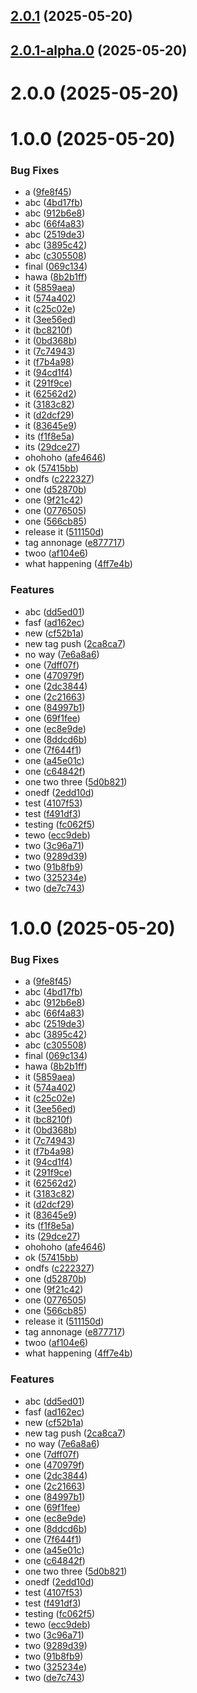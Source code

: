 

## [2.0.1](https://github.com/Biplav-05/dart_sdk_test/compare/v2.0.1-alpha.0...v2.0.1) (2025-05-20)

## [2.0.1-alpha.0](https://github.com/Biplav-05/dart_sdk_test/compare/v2.0.0...v2.0.1-alpha.0) (2025-05-20)

# 2.0.0 (2025-05-20)



# 1.0.0 (2025-05-20)


### Bug Fixes

* a ([9fe8f45](https://github.com/Biplav-05/dart_sdk_test/commit/9fe8f4563bcf2075ef213906baea5703e886d001))
* abc ([4bd17fb](https://github.com/Biplav-05/dart_sdk_test/commit/4bd17fb1ed1bf08732cb4be25bff8ce5d9a062f5))
* abc ([912b6e8](https://github.com/Biplav-05/dart_sdk_test/commit/912b6e82eff0ed52e588da473600344f209b8404))
* abc ([66f4a83](https://github.com/Biplav-05/dart_sdk_test/commit/66f4a83bb41afc9dbd68d90f58ccf5a9425de420))
* abc ([2519de3](https://github.com/Biplav-05/dart_sdk_test/commit/2519de352ecd74626b01922479d9aa62485f0f07))
* abc ([3895c42](https://github.com/Biplav-05/dart_sdk_test/commit/3895c42d4a96b3432846c16d3c5ab96aa148fbfc))
* abc ([c305508](https://github.com/Biplav-05/dart_sdk_test/commit/c3055085232eb32bd4f031b20bd19350d08a45e8))
* final ([069c134](https://github.com/Biplav-05/dart_sdk_test/commit/069c134a9c9e085b5e8f95e254e836d514e02df5))
* hawa ([8b2b1ff](https://github.com/Biplav-05/dart_sdk_test/commit/8b2b1ff493d1f12a111652de698069a3c8060295))
* it ([5859aea](https://github.com/Biplav-05/dart_sdk_test/commit/5859aea70a24e4fc60baa3d4c2405bdb74b1baba))
* it ([574a402](https://github.com/Biplav-05/dart_sdk_test/commit/574a402f00bc615fa574da8c812fdefe7814673c))
* it ([c25c02e](https://github.com/Biplav-05/dart_sdk_test/commit/c25c02e95ccccca66026d7a844ef18399855b089))
* it ([3ee56ed](https://github.com/Biplav-05/dart_sdk_test/commit/3ee56edd86bf1abee0ad013a4016dd607eb1484e))
* it ([bc8210f](https://github.com/Biplav-05/dart_sdk_test/commit/bc8210f5eeb4a100e7c87a84ec93cf0f58c31172))
* it ([0bd368b](https://github.com/Biplav-05/dart_sdk_test/commit/0bd368b13cdfb0e349313f924b9e767e18899bd7))
* it ([7c74943](https://github.com/Biplav-05/dart_sdk_test/commit/7c749433e0464e46616baddc0317a594b0c59c37))
* it ([f7b4a98](https://github.com/Biplav-05/dart_sdk_test/commit/f7b4a9845b7a57bd59e114db38f6ea49f1c95da3))
* it ([94cd1f4](https://github.com/Biplav-05/dart_sdk_test/commit/94cd1f447fe82a560d0963bb67c631c1a44570be))
* it ([291f9ce](https://github.com/Biplav-05/dart_sdk_test/commit/291f9ce10ea2b09fe441a7d1b778a808a423f8bf))
* it ([62562d2](https://github.com/Biplav-05/dart_sdk_test/commit/62562d26381e6f51336a87f06cae8f90b91965d3))
* it ([3183c82](https://github.com/Biplav-05/dart_sdk_test/commit/3183c82bf9ac7b0eac838fab226fb5bf570807dc))
* it ([d2dcf29](https://github.com/Biplav-05/dart_sdk_test/commit/d2dcf29a94463f3aae1fcf5fedae24a918d1fab4))
* it ([83645e9](https://github.com/Biplav-05/dart_sdk_test/commit/83645e93e617f4a8e7f9a4c657d0e8e9004e6a32))
* its ([f1f8e5a](https://github.com/Biplav-05/dart_sdk_test/commit/f1f8e5ab7610a1e841c6328cff02b570c6d8ad8b))
* its ([29dce27](https://github.com/Biplav-05/dart_sdk_test/commit/29dce2750c9a68aac0a03e6be9e88df0992295bf))
* ohohoho ([afe4646](https://github.com/Biplav-05/dart_sdk_test/commit/afe46469eaed9498221ae8e9e33390e109d75cf2))
* ok ([57415bb](https://github.com/Biplav-05/dart_sdk_test/commit/57415bb23de5ecfaaec7c5c4edeb430af5bc6393))
* ondfs ([c222327](https://github.com/Biplav-05/dart_sdk_test/commit/c22232721fce01ff1d70bc55b050ef9cc46203b5))
* one ([d52870b](https://github.com/Biplav-05/dart_sdk_test/commit/d52870b3e605c39d64f6640efa33849e57f37adc))
* one ([9f21c42](https://github.com/Biplav-05/dart_sdk_test/commit/9f21c420f89fd8696729af1b077181fd40f43612))
* one ([0776505](https://github.com/Biplav-05/dart_sdk_test/commit/07765058e50bd37aced921af9fe9ee936c839a69))
* one ([566cb85](https://github.com/Biplav-05/dart_sdk_test/commit/566cb8525382dacdbf89e3becc5026ce84ebd047))
* release it ([511150d](https://github.com/Biplav-05/dart_sdk_test/commit/511150d16c62f2788f6ddb0503c6cf4d9b78b90d))
* tag annonage ([e877717](https://github.com/Biplav-05/dart_sdk_test/commit/e877717556efe88519bd9bbbee561aa5b076d1eb))
* twoo ([af104e6](https://github.com/Biplav-05/dart_sdk_test/commit/af104e6b6ebc260a61ca14937af794b793e2b95a))
* what happening ([4ff7e4b](https://github.com/Biplav-05/dart_sdk_test/commit/4ff7e4b2ecb574d7ac8bf5a578d48b729b1f7517))


### Features

* abc ([dd5ed01](https://github.com/Biplav-05/dart_sdk_test/commit/dd5ed01539ba3145060e5ce815d4908aa70cc858))
* fasf ([ad162ec](https://github.com/Biplav-05/dart_sdk_test/commit/ad162ecddf0f18ee2805909e2b52787027a9e7a2))
* new ([cf52b1a](https://github.com/Biplav-05/dart_sdk_test/commit/cf52b1a0acb46f8e25b30c7081df99ff28d4bd3d))
* new tag push ([2ca8ca7](https://github.com/Biplav-05/dart_sdk_test/commit/2ca8ca76edb63429bd092f7945c124d0b46ca44a))
* no way ([7e6a8a6](https://github.com/Biplav-05/dart_sdk_test/commit/7e6a8a6ebc92bed067edf410c5a89de70ab02211))
* one ([7dff07f](https://github.com/Biplav-05/dart_sdk_test/commit/7dff07f519ff079d8c37cca9962c7233b3f2e33d))
* one ([470979f](https://github.com/Biplav-05/dart_sdk_test/commit/470979fa0fe777469b1357a73ba3b038a869ff90))
* one ([2dc3844](https://github.com/Biplav-05/dart_sdk_test/commit/2dc3844f26aeec94765fe2d4c6e2ffa15f4e238a))
* one ([2c21663](https://github.com/Biplav-05/dart_sdk_test/commit/2c21663bf648d63448ce715a608f454285977b02))
* one ([84997b1](https://github.com/Biplav-05/dart_sdk_test/commit/84997b18b869cbe6bd9774419a73a61773a49789))
* one ([69f1fee](https://github.com/Biplav-05/dart_sdk_test/commit/69f1fee8baa752161ff6372850cf229c080f0bc7))
* one ([ec8e9de](https://github.com/Biplav-05/dart_sdk_test/commit/ec8e9def1543eafda953bd8cc5a7e19f48d6d697))
* one ([8ddcd6b](https://github.com/Biplav-05/dart_sdk_test/commit/8ddcd6b46c951f08ba27d0fd7049b8b0199fa646))
* one ([7f644f1](https://github.com/Biplav-05/dart_sdk_test/commit/7f644f18a6813631c153d490325dfadc927e5c2a))
* one ([a45e01c](https://github.com/Biplav-05/dart_sdk_test/commit/a45e01cf4f4cd3ea4b2d251e6cbd470632bf3876))
* one ([c64842f](https://github.com/Biplav-05/dart_sdk_test/commit/c64842f5b992262dcedcd04b86feda156a67da3e))
* one two three ([5d0b821](https://github.com/Biplav-05/dart_sdk_test/commit/5d0b821f330aa6f564aae45f59d013a95841ac52))
* onedf ([2edd10d](https://github.com/Biplav-05/dart_sdk_test/commit/2edd10deefa5a26f24371fda7f45d199b9ae8c2a))
* test ([4107f53](https://github.com/Biplav-05/dart_sdk_test/commit/4107f533da528d5fe64402d00e218440aaed6667))
* test ([f491df3](https://github.com/Biplav-05/dart_sdk_test/commit/f491df3909bd5f3dabb53acd8d22b9f7fd8d3471))
* testing ([fc062f5](https://github.com/Biplav-05/dart_sdk_test/commit/fc062f504a08b5354397bd5b627c04a3b85dd479))
* tewo ([ecc9deb](https://github.com/Biplav-05/dart_sdk_test/commit/ecc9deb6485397b82885f86411f6cbdf095fa6f3))
* two ([3c96a71](https://github.com/Biplav-05/dart_sdk_test/commit/3c96a7126bc6e8523004819ad8662982975c466f))
* two ([9289d39](https://github.com/Biplav-05/dart_sdk_test/commit/9289d39bb0b808aa31d8d65f7338f223a85c226c))
* two ([91b8fb9](https://github.com/Biplav-05/dart_sdk_test/commit/91b8fb943239b2de72da1b9ad00b855ae4f2a06a))
* two ([325234e](https://github.com/Biplav-05/dart_sdk_test/commit/325234e85419d75e98666e4b8ae6a3b2ba1f6e0b))
* two ([de7c743](https://github.com/Biplav-05/dart_sdk_test/commit/de7c743b44ac8ed0eb255939d02c8377e1a32148))

# 1.0.0 (2025-05-20)


### Bug Fixes

* a ([9fe8f45](https://github.com/Biplav-05/dart_sdk_test/commit/9fe8f4563bcf2075ef213906baea5703e886d001))
* abc ([4bd17fb](https://github.com/Biplav-05/dart_sdk_test/commit/4bd17fb1ed1bf08732cb4be25bff8ce5d9a062f5))
* abc ([912b6e8](https://github.com/Biplav-05/dart_sdk_test/commit/912b6e82eff0ed52e588da473600344f209b8404))
* abc ([66f4a83](https://github.com/Biplav-05/dart_sdk_test/commit/66f4a83bb41afc9dbd68d90f58ccf5a9425de420))
* abc ([2519de3](https://github.com/Biplav-05/dart_sdk_test/commit/2519de352ecd74626b01922479d9aa62485f0f07))
* abc ([3895c42](https://github.com/Biplav-05/dart_sdk_test/commit/3895c42d4a96b3432846c16d3c5ab96aa148fbfc))
* abc ([c305508](https://github.com/Biplav-05/dart_sdk_test/commit/c3055085232eb32bd4f031b20bd19350d08a45e8))
* final ([069c134](https://github.com/Biplav-05/dart_sdk_test/commit/069c134a9c9e085b5e8f95e254e836d514e02df5))
* hawa ([8b2b1ff](https://github.com/Biplav-05/dart_sdk_test/commit/8b2b1ff493d1f12a111652de698069a3c8060295))
* it ([5859aea](https://github.com/Biplav-05/dart_sdk_test/commit/5859aea70a24e4fc60baa3d4c2405bdb74b1baba))
* it ([574a402](https://github.com/Biplav-05/dart_sdk_test/commit/574a402f00bc615fa574da8c812fdefe7814673c))
* it ([c25c02e](https://github.com/Biplav-05/dart_sdk_test/commit/c25c02e95ccccca66026d7a844ef18399855b089))
* it ([3ee56ed](https://github.com/Biplav-05/dart_sdk_test/commit/3ee56edd86bf1abee0ad013a4016dd607eb1484e))
* it ([bc8210f](https://github.com/Biplav-05/dart_sdk_test/commit/bc8210f5eeb4a100e7c87a84ec93cf0f58c31172))
* it ([0bd368b](https://github.com/Biplav-05/dart_sdk_test/commit/0bd368b13cdfb0e349313f924b9e767e18899bd7))
* it ([7c74943](https://github.com/Biplav-05/dart_sdk_test/commit/7c749433e0464e46616baddc0317a594b0c59c37))
* it ([f7b4a98](https://github.com/Biplav-05/dart_sdk_test/commit/f7b4a9845b7a57bd59e114db38f6ea49f1c95da3))
* it ([94cd1f4](https://github.com/Biplav-05/dart_sdk_test/commit/94cd1f447fe82a560d0963bb67c631c1a44570be))
* it ([291f9ce](https://github.com/Biplav-05/dart_sdk_test/commit/291f9ce10ea2b09fe441a7d1b778a808a423f8bf))
* it ([62562d2](https://github.com/Biplav-05/dart_sdk_test/commit/62562d26381e6f51336a87f06cae8f90b91965d3))
* it ([3183c82](https://github.com/Biplav-05/dart_sdk_test/commit/3183c82bf9ac7b0eac838fab226fb5bf570807dc))
* it ([d2dcf29](https://github.com/Biplav-05/dart_sdk_test/commit/d2dcf29a94463f3aae1fcf5fedae24a918d1fab4))
* it ([83645e9](https://github.com/Biplav-05/dart_sdk_test/commit/83645e93e617f4a8e7f9a4c657d0e8e9004e6a32))
* its ([f1f8e5a](https://github.com/Biplav-05/dart_sdk_test/commit/f1f8e5ab7610a1e841c6328cff02b570c6d8ad8b))
* its ([29dce27](https://github.com/Biplav-05/dart_sdk_test/commit/29dce2750c9a68aac0a03e6be9e88df0992295bf))
* ohohoho ([afe4646](https://github.com/Biplav-05/dart_sdk_test/commit/afe46469eaed9498221ae8e9e33390e109d75cf2))
* ok ([57415bb](https://github.com/Biplav-05/dart_sdk_test/commit/57415bb23de5ecfaaec7c5c4edeb430af5bc6393))
* ondfs ([c222327](https://github.com/Biplav-05/dart_sdk_test/commit/c22232721fce01ff1d70bc55b050ef9cc46203b5))
* one ([d52870b](https://github.com/Biplav-05/dart_sdk_test/commit/d52870b3e605c39d64f6640efa33849e57f37adc))
* one ([9f21c42](https://github.com/Biplav-05/dart_sdk_test/commit/9f21c420f89fd8696729af1b077181fd40f43612))
* one ([0776505](https://github.com/Biplav-05/dart_sdk_test/commit/07765058e50bd37aced921af9fe9ee936c839a69))
* one ([566cb85](https://github.com/Biplav-05/dart_sdk_test/commit/566cb8525382dacdbf89e3becc5026ce84ebd047))
* release it ([511150d](https://github.com/Biplav-05/dart_sdk_test/commit/511150d16c62f2788f6ddb0503c6cf4d9b78b90d))
* tag annonage ([e877717](https://github.com/Biplav-05/dart_sdk_test/commit/e877717556efe88519bd9bbbee561aa5b076d1eb))
* twoo ([af104e6](https://github.com/Biplav-05/dart_sdk_test/commit/af104e6b6ebc260a61ca14937af794b793e2b95a))
* what happening ([4ff7e4b](https://github.com/Biplav-05/dart_sdk_test/commit/4ff7e4b2ecb574d7ac8bf5a578d48b729b1f7517))


### Features

* abc ([dd5ed01](https://github.com/Biplav-05/dart_sdk_test/commit/dd5ed01539ba3145060e5ce815d4908aa70cc858))
* fasf ([ad162ec](https://github.com/Biplav-05/dart_sdk_test/commit/ad162ecddf0f18ee2805909e2b52787027a9e7a2))
* new ([cf52b1a](https://github.com/Biplav-05/dart_sdk_test/commit/cf52b1a0acb46f8e25b30c7081df99ff28d4bd3d))
* new tag push ([2ca8ca7](https://github.com/Biplav-05/dart_sdk_test/commit/2ca8ca76edb63429bd092f7945c124d0b46ca44a))
* no way ([7e6a8a6](https://github.com/Biplav-05/dart_sdk_test/commit/7e6a8a6ebc92bed067edf410c5a89de70ab02211))
* one ([7dff07f](https://github.com/Biplav-05/dart_sdk_test/commit/7dff07f519ff079d8c37cca9962c7233b3f2e33d))
* one ([470979f](https://github.com/Biplav-05/dart_sdk_test/commit/470979fa0fe777469b1357a73ba3b038a869ff90))
* one ([2dc3844](https://github.com/Biplav-05/dart_sdk_test/commit/2dc3844f26aeec94765fe2d4c6e2ffa15f4e238a))
* one ([2c21663](https://github.com/Biplav-05/dart_sdk_test/commit/2c21663bf648d63448ce715a608f454285977b02))
* one ([84997b1](https://github.com/Biplav-05/dart_sdk_test/commit/84997b18b869cbe6bd9774419a73a61773a49789))
* one ([69f1fee](https://github.com/Biplav-05/dart_sdk_test/commit/69f1fee8baa752161ff6372850cf229c080f0bc7))
* one ([ec8e9de](https://github.com/Biplav-05/dart_sdk_test/commit/ec8e9def1543eafda953bd8cc5a7e19f48d6d697))
* one ([8ddcd6b](https://github.com/Biplav-05/dart_sdk_test/commit/8ddcd6b46c951f08ba27d0fd7049b8b0199fa646))
* one ([7f644f1](https://github.com/Biplav-05/dart_sdk_test/commit/7f644f18a6813631c153d490325dfadc927e5c2a))
* one ([a45e01c](https://github.com/Biplav-05/dart_sdk_test/commit/a45e01cf4f4cd3ea4b2d251e6cbd470632bf3876))
* one ([c64842f](https://github.com/Biplav-05/dart_sdk_test/commit/c64842f5b992262dcedcd04b86feda156a67da3e))
* one two three ([5d0b821](https://github.com/Biplav-05/dart_sdk_test/commit/5d0b821f330aa6f564aae45f59d013a95841ac52))
* onedf ([2edd10d](https://github.com/Biplav-05/dart_sdk_test/commit/2edd10deefa5a26f24371fda7f45d199b9ae8c2a))
* test ([4107f53](https://github.com/Biplav-05/dart_sdk_test/commit/4107f533da528d5fe64402d00e218440aaed6667))
* test ([f491df3](https://github.com/Biplav-05/dart_sdk_test/commit/f491df3909bd5f3dabb53acd8d22b9f7fd8d3471))
* testing ([fc062f5](https://github.com/Biplav-05/dart_sdk_test/commit/fc062f504a08b5354397bd5b627c04a3b85dd479))
* tewo ([ecc9deb](https://github.com/Biplav-05/dart_sdk_test/commit/ecc9deb6485397b82885f86411f6cbdf095fa6f3))
* two ([3c96a71](https://github.com/Biplav-05/dart_sdk_test/commit/3c96a7126bc6e8523004819ad8662982975c466f))
* two ([9289d39](https://github.com/Biplav-05/dart_sdk_test/commit/9289d39bb0b808aa31d8d65f7338f223a85c226c))
* two ([91b8fb9](https://github.com/Biplav-05/dart_sdk_test/commit/91b8fb943239b2de72da1b9ad00b855ae4f2a06a))
* two ([325234e](https://github.com/Biplav-05/dart_sdk_test/commit/325234e85419d75e98666e4b8ae6a3b2ba1f6e0b))
* two ([de7c743](https://github.com/Biplav-05/dart_sdk_test/commit/de7c743b44ac8ed0eb255939d02c8377e1a32148))
